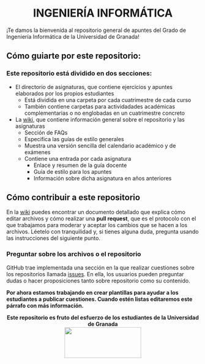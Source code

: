 <center><h1>INGENIERÍA INFORMÁTICA</h1></center>



¡Te damos la bienvenida al repositorio general de apuntes del Grado de Ingeniería Informática de la Universidad de Granada!

## Cómo guiarte por este repositorio:

### Este repositorio está dividido en dos secciones:

- El directorio de asignaturas, que contiene ejercicios y apuntes elaborados por los propios estudiantes
  - Está dividida en una carpeta por cada cuatrimestre de cada curso
  - También contiene carpetas para actividadades académicas complementarias o no englobadas en un cuatrimestre concreto
- La [wiki](https://github.com/DEIIT/Ingenieria-Informatica/wiki), que contiene información general sobre el repositorio y las asignaturas
  - Sección de FAQs
  - Especifica las guías de estilo generales
  - Muestra una versión sencilla del calendario académico y de exámenes
  - Contiene una entrada por cada asignatura
    - Enlace y resumen de la guía docente
    - Guía de estilo para los apuntes
    - Información sobre dicha asignatura en años anteriores

## Cómo contribuir a este repositorio

En la [wiki](https://github.com/DEIIT/Ingenieria-Informatica/wiki/C%C3%B3mo-usar-Git#trabajar-con-repositorios-ajenos) puedes encontrar un documento detallado que explica cómo editar archivos y cómo realizar una **pull request**, que es el protocolo con el que trabajamos para moderar y aceptar los cambios que se hacen a los archivos. Léetelo con tranquilidad y, si tienes alguna duda, pregunta usando las instrucciones del siguiente punto.

### Preguntar sobre los archivos o el repositorio

GitHub trae implementada una sección en la que realizar cuestiones sobre los repositorios llamada [issues](https://github.com/DEIIT/Ingenieria-Informatica/issues). En ella, los usuarios pueden preguntar dudas o hacer proposiciones tanto sobre repositorio como su contenido.

**Por ahora estamos trabajando en crear plantillas para ayudar a los estudiantes a publicar cuestiones. Cuando estén listas editaremos este párrafo con más información.**



<p align="center">
   <b>Este repositorio es fruto del esfuerzo de los estudiantes de la Universidad de Granada</b></br>
   <a href="http://deiit.ugr.es/"><img width="200" height="80" src="https://imgur.com/1lXPd4l.png"></a>
</p>
